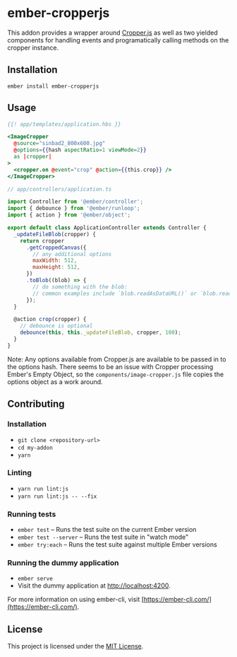 ember-cropperjs
==============================================================================

This addon provides a wrapper around [Cropper.js](https://github.com/fengyuanchen/cropperjs) as well as two yielded components for handling events and programatically calling methods on the cropper instance.


Installation
------------------------------------------------------------------------------

```no-highlight
ember install ember-cropperjs
```


Usage
------------------------------------------------------------------------------

```hbs
{{! app/templates/application.hbs }}

<ImageCropper
  @source="sinbad2_800x600.jpg"
  @options={{hash aspectRatio=1 viewMode=2}}
  as |cropper|
>
  <cropper.on @event="crop" @action={{this.crop}} />
</ImageCropper>
```

```js
// app/controllers/application.ts

import Controller from '@ember/controller';
import { debounce } from '@ember/runloop';
import { action } from '@ember/object';

export default class ApplicationController extends Controller {
  _updateFileBlob(cropper) {
    return cropper
      .getCroppedCanvas({
        // any additional options
        maxWidth: 512,
        maxHeight: 512,
      })
      .toBlob((blob) => {
        // do something with the blob:
        // common examples include `blob.readAsDataURL()` or `blob.readAsArrayBuffer()`
      });
  }

  @action crop(cropper) {
    // debounce is optional
    debounce(this, this._updateFileBlob, cropper, 100);
  }
}
```

Note: Any options available from Cropper.js are available to be passed in to the options hash. There seems to be an issue with Cropper processing Ember's Empty Object, so the `components/image-cropper.js` file copies the options object as a work around.


Contributing
------------------------------------------------------------------------------

### Installation

* `git clone <repository-url>`
* `cd my-addon`
* `yarn`

### Linting

* `yarn run lint:js`
* `yarn run lint:js -- --fix`

### Running tests

* `ember test` – Runs the test suite on the current Ember version
* `ember test --server` – Runs the test suite in "watch mode"
* `ember try:each` – Runs the test suite against multiple Ember versions

### Running the dummy application

* `ember serve`
* Visit the dummy application at [http://localhost:4200](http://localhost:4200).

For more information on using ember-cli, visit [https://ember-cli.com/](https://ember-cli.com/).

License
------------------------------------------------------------------------------

This project is licensed under the [MIT License](LICENSE.md).
